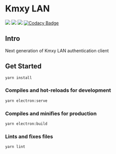 # Kmxy LAN

[![](https://img.shields.io/github/license/shensven/kmxy-lan)](./LICENSE)
[![](https://img.shields.io/github/package-json/dependency-version/shensven/kmxy-lan/dev/electron)](./package.json)
[![](https://img.shields.io/github/package-json/dependency-version/shensven/kmxy-lan/vue)](./package.json)
[![Codacy Badge](https://api.codacy.com/project/badge/Grade/96e83a1e94f34a33ab553b5d2d805c4b)](https://app.codacy.com/gh/shensven/kmxy-lan?utm_source=github.com&utm_medium=referral&utm_content=shensven/kmxy-lan&utm_campaign=Badge_Grade_Settings)

## Intro

Next generation of Kmxy LAN authentication client

## Get Started

```sh
yarn install
```

### Compiles and hot-reloads for development

```sh
yarn electron:serve
```

### Compiles and minifies for production

```sh
yarn electron:build
```

### Lints and fixes files

```sh
yarn lint
```
